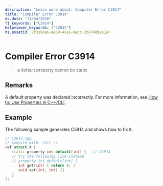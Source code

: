 ```yaml
---
description: "Learn more about: Compiler Error C3914"
title: "Compiler Error C3914"
ms.date: "11/04/2016"
f1_keywords: ["C3914"]
helpviewer_keywords: ["C3914"]
ms.assetid: 8f3190e6-ee50-4916-9ecc-3b8748b2e1e7
---
```

# Compiler Error C3914

> a default property cannot be static

## Remarks

A default property was declared incorrectly.  For more information, see [How to: Use Properties in C++/CLI](../../dotnet/how-to-use-properties-in-cpp-cli.md).

## Example

The following sample generates C3914 and shows how to fix it.

```cpp
// C3914.cpp
// compile with: /clr /c
ref struct X {
   static property int default[int] {   // C3914
   // try the following line instead
   // property int default[int] {
      int get(int) { return 0; }
      void set(int, int) {}
   }
};
```
